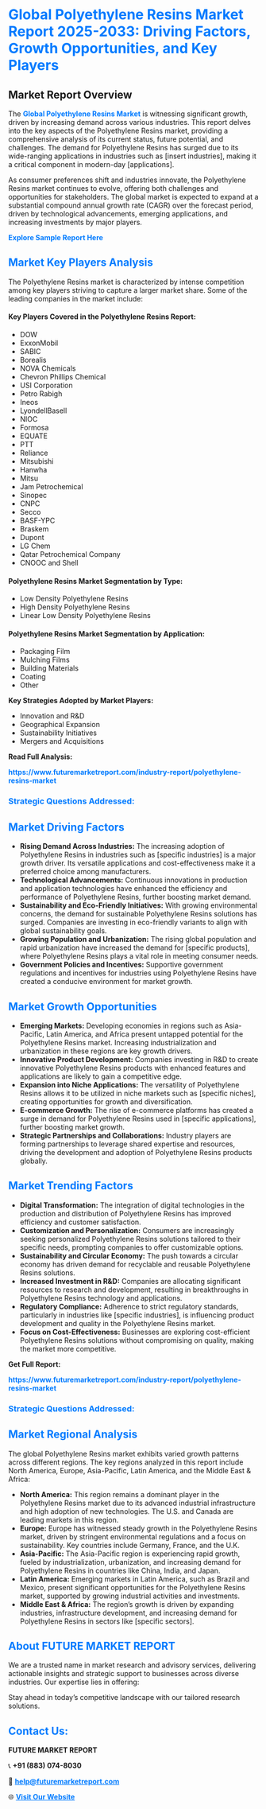 <h1 style="color: #007BFF;">Global Polyethylene Resins Market Report 2025-2033: Driving Factors, Growth Opportunities, and Key Players</h1>

<section id="overview">
<h2>Market Report Overview</h2>
<p>The <a href="https://www.futuremarketreport.com/industry-report/polyethylene-resins-market" style="color: #007BFF; text-decoration: none;"><strong>Global Polyethylene Resins Market</strong></a> is witnessing significant growth, driven by increasing demand across various industries. This report delves into the key aspects of the Polyethylene Resins market, providing a comprehensive analysis of its current status, future potential, and challenges. The demand for Polyethylene Resins has surged due to its wide-ranging applications in industries such as [insert industries], making it a critical component in modern-day [applications].</p>
<p>As consumer preferences shift and industries innovate, the Polyethylene Resins market continues to evolve, offering both challenges and opportunities for stakeholders. The global market is expected to expand at a substantial compound annual growth rate (CAGR) over the forecast period, driven by technological advancements, emerging applications, and increasing investments by major players.</p>
</section>

<section id="overview">
<p><a href="https://www.futuremarketreport.com/request-sample/reportId=41413" style="color: #007BFF; text-decoration: none;"><strong>Explore Sample Report Here</strong></a></p>
</section>

<section id="key-players">
<h2 style="color: #007BFF;">Market Key Players Analysis</h2>
<p>The Polyethylene Resins market is characterized by intense competition among key players striving to capture a larger market share. Some of the leading companies in the market include:</p>
<h4>Key Players Covered in the Polyethylene Resins Report:</h4>
<ul><li>DOW</li><li>ExxonMobil</li><li>SABIC</li><li>Borealis</li><li>NOVA Chemicals</li><li>Chevron Phillips Chemical</li><li>USI Corporation</li><li>Petro Rabigh</li><li>Ineos</li><li>LyondellBasell</li><li>NIOC</li><li>Formosa</li><li>EQUATE</li><li>PTT</li><li>Reliance</li><li>Mitsubishi</li><li>Hanwha</li><li>Mitsu</li><li>Jam Petrochemical</li><li>Sinopec</li><li>CNPC</li><li>Secco</li><li>BASF-YPC</li><li>Braskem</li><li>Dupont</li><li>LG Chem</li><li>Qatar Petrochemical Company</li><li>CNOOC and Shell</li></ul>
<h4>Polyethylene Resins Market Segmentation by Type:</h4>
<ul><li>Low Density Polyethylene Resins</li><li>High Density Polyethylene Resins</li><li>Linear Low Density Polyethylene Resins</li></ul>

<h4>Polyethylene Resins Market Segmentation by Application:</h4>
<ul><li>Packaging Film</li><li>Mulching Films</li><li>Building Materials</li><li>Coating</li><li>Other</li></ul>
<p><strong>Key Strategies Adopted by Market Players:</strong></p>
<ul>
<li>Innovation and R&D</li>
<li>Geographical Expansion</li>
<li>Sustainability Initiatives</li>
<li>Mergers and Acquisitions</li>
</ul>
</section>

<section>
<p><strong>Read Full Analysis: </strong></p><a href="https://www.futuremarketreport.com/industry-report/polyethylene-resins-market" style="color: #007BFF; text-decoration: none;"><strong>https://www.futuremarketreport.com/industry-report/polyethylene-resins-market</strong></a>
<h3 style="color: #007BFF;">Strategic Questions Addressed:</h3>
</section>

<section id="driving-factors">
<h2 style="color: #007BFF;">Market Driving Factors</h2>
<ul>
<li><strong>Rising Demand Across Industries:</strong> The increasing adoption of Polyethylene Resins in industries such as [specific industries] is a major growth driver. Its versatile applications and cost-effectiveness make it a preferred choice among manufacturers.</li>
<li><strong>Technological Advancements:</strong> Continuous innovations in production and application technologies have enhanced the efficiency and performance of Polyethylene Resins, further boosting market demand.</li>
<li><strong>Sustainability and Eco-Friendly Initiatives:</strong> With growing environmental concerns, the demand for sustainable Polyethylene Resins solutions has surged. Companies are investing in eco-friendly variants to align with global sustainability goals.</li>
<li><strong>Growing Population and Urbanization:</strong> The rising global population and rapid urbanization have increased the demand for [specific products], where Polyethylene Resins plays a vital role in meeting consumer needs.</li>
<li><strong>Government Policies and Incentives:</strong> Supportive government regulations and incentives for industries using Polyethylene Resins have created a conducive environment for market growth.</li>
</ul>
</section>

<section id="growth-opportunities">
<h2 style="color: #007BFF;">Market Growth Opportunities</h2>
<ul>
<li><strong>Emerging Markets:</strong> Developing economies in regions such as Asia-Pacific, Latin America, and Africa present untapped potential for the Polyethylene Resins market. Increasing industrialization and urbanization in these regions are key growth drivers.</li>
<li><strong>Innovative Product Development:</strong> Companies investing in R&D to create innovative Polyethylene Resins products with enhanced features and applications are likely to gain a competitive edge.</li>
<li><strong>Expansion into Niche Applications:</strong> The versatility of Polyethylene Resins allows it to be utilized in niche markets such as [specific niches], creating opportunities for growth and diversification.</li>
<li><strong>E-commerce Growth:</strong> The rise of e-commerce platforms has created a surge in demand for Polyethylene Resins used in [specific applications], further boosting market growth.</li>
<li><strong>Strategic Partnerships and Collaborations:</strong> Industry players are forming partnerships to leverage shared expertise and resources, driving the development and adoption of Polyethylene Resins products globally.</li>
</ul>
</section>

<section id="trending-factors">
<h2 style="color: #007BFF;">Market Trending Factors</h2>
<ul>
<li><strong>Digital Transformation:</strong> The integration of digital technologies in the production and distribution of Polyethylene Resins has improved efficiency and customer satisfaction.</li>
<li><strong>Customization and Personalization:</strong> Consumers are increasingly seeking personalized Polyethylene Resins solutions tailored to their specific needs, prompting companies to offer customizable options.</li>
<li><strong>Sustainability and Circular Economy:</strong> The push towards a circular economy has driven demand for recyclable and reusable Polyethylene Resins solutions.</li>
<li><strong>Increased Investment in R&D:</strong> Companies are allocating significant resources to research and development, resulting in breakthroughs in Polyethylene Resins technology and applications.</li>
<li><strong>Regulatory Compliance:</strong> Adherence to strict regulatory standards, particularly in industries like [specific industries], is influencing product development and quality in the Polyethylene Resins market.</li>
<li><strong>Focus on Cost-Effectiveness:</strong> Businesses are exploring cost-efficient Polyethylene Resins solutions without compromising on quality, making the market more competitive.</li>
</ul>
</section>

<section>
<p><strong>Get Full Report: </strong></p><a href="https://www.futuremarketreport.com/industry-report/polyethylene-resins-market" style="color: #007BFF; text-decoration: none;"><strong>https://www.futuremarketreport.com/industry-report/polyethylene-resins-market</strong></a>
<h3 style="color: #007BFF;">Strategic Questions Addressed:</h3>
</section>


<section id="regional-analysis">
<h2 style="color: #007BFF;">Market Regional Analysis</h2>
<p>The global Polyethylene Resins market exhibits varied growth patterns across different regions. The key regions analyzed in this report include North America, Europe, Asia-Pacific, Latin America, and the Middle East & Africa:</p>
<ul>
<li><strong>North America:</strong> This region remains a dominant player in the Polyethylene Resins market due to its advanced industrial infrastructure and high adoption of new technologies. The U.S. and Canada are leading markets in this region.</li>
<li><strong>Europe:</strong> Europe has witnessed steady growth in the Polyethylene Resins market, driven by stringent environmental regulations and a focus on sustainability. Key countries include Germany, France, and the U.K.</li>
<li><strong>Asia-Pacific:</strong> The Asia-Pacific region is experiencing rapid growth, fueled by industrialization, urbanization, and increasing demand for Polyethylene Resins in countries like China, India, and Japan.</li>
<li><strong>Latin America:</strong> Emerging markets in Latin America, such as Brazil and Mexico, present significant opportunities for the Polyethylene Resins market, supported by growing industrial activities and investments.</li>
<li><strong>Middle East & Africa:</strong> The region’s growth is driven by expanding industries, infrastructure development, and increasing demand for Polyethylene Resins in sectors like [specific sectors].</li>
</ul>
</section>

<footer>
<h2 style="color: #007BFF;">About FUTURE MARKET REPORT</h2>
<p>We are a trusted name in market research and advisory services, delivering actionable insights and strategic support to businesses across diverse industries. Our expertise lies in offering:</p>

<p>Stay ahead in today’s competitive landscape with our tailored research solutions.</p>

<h2 style="color: #007BFF;">Contact Us:</h2>
<p><strong>FUTURE MARKET REPORT</strong></p>
<p>📞 <strong>+91 (883) 074-8030</strong></p>
<p>📧 <strong><a href="mailto:help@futuremarketreport.com" style="color: #007BFF;">help@futuremarketreport.com</a></strong></p>
<p>🌐 <strong><a href="https://www.futuremarketreport.com/" style="color: #007BFF;">Visit Our Website</a></strong></p>
</footer>